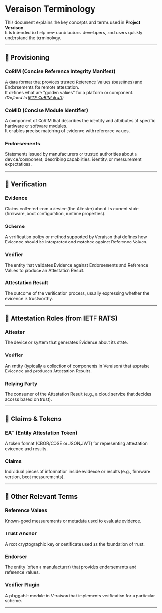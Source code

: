 # Veraison Terminology

This document explains the key concepts and terms used in **Project Veraison**.  
It is intended to help new contributors, developers, and users quickly understand the terminology.

---

## 🔹 Provisioning

### **CoRIM (Concise Reference Integrity Manifest)**
A data format that provides trusted Reference Values (baselines) and Endorsements for remote attestation.  
It defines what are "golden values" for a platform or component.  
*(Defined in [IETF CoRIM draft](https://datatracker.ietf.org/doc/draft-birkholz-rats-corim/))*  

### **CoMID (Concise Module Identifier)**
A component of CoRIM that describes the identity and attributes of specific hardware or software modules.  
It enables precise matching of evidence with reference values.  

### **Endorsements**
Statements issued by manufacturers or trusted authorities about a device/component, describing capabilities, identity, or measurement expectations.

---

## 🔹 Verification

### **Evidence**
Claims collected from a device (the Attester) about its current state (firmware, boot configuration, runtime properties).  

### **Scheme**
A verification policy or method supported by Veraison that defines how Evidence should be interpreted and matched against Reference Values.  

### **Verifier**
The entity that validates Evidence against Endorsements and Reference Values to produce an Attestation Result.  

### **Attestation Result**
The outcome of the verification process, usually expressing whether the evidence is trustworthy.  

---

## 🔹 Attestation Roles (from IETF RATS)

### **Attester**
The device or system that generates Evidence about its state.  

### **Verifier**
An entity (typically a collection of components in Veraison) that  appraise Evidence and produces Attestation Results.  

### **Relying Party**
The consumer of the Attestation Result (e.g., a cloud service that decides access based on trust).  

---

## 🔹 Claims & Tokens

### **EAT (Entity Attestation Token)**
A token format (CBOR/COSE or JSON/JWT) for representing attestation evidence and results.  

### **Claims**
Individual pieces of information inside evidence or results (e.g., firmware version, boot measurements).  

---

## 🔹 Other Relevant Terms

### **Reference Values**
Known-good measurements or metadata used to evaluate evidence.  

### **Trust Anchor**
A root cryptographic key or certificate used as the foundation of trust.  

### **Endorser**
The entity (often a manufacturer) that provides endorsements and reference values.  

### **Verifier Plugin**
A pluggable module in Veraison that implements verification for a particular scheme.  

---
